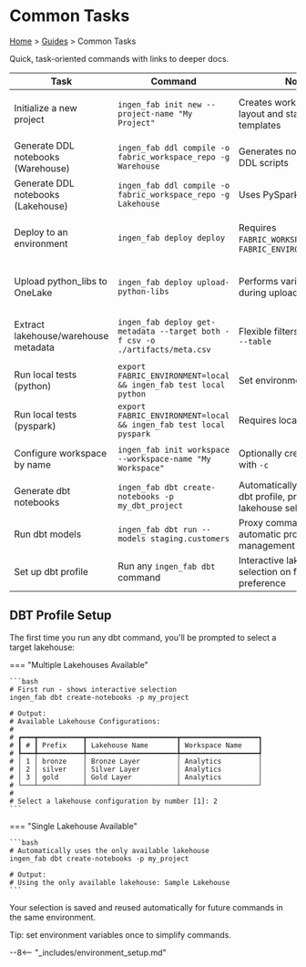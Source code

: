 # Common Tasks

[Home](../index.md) > [Guides](cli-reference.md) > Common Tasks

Quick, task-oriented commands with links to deeper docs.

| Task | Command | Notes | Links |
|------|---------|-------|-------|
| Initialize a new project | `ingen_fab init new --project-name "My Project"` | Creates workspace repo layout and starter templates | Quick Start, Workspace Layout |
| Generate DDL notebooks (Warehouse) | `ingen_fab ddl compile -o fabric_workspace_repo -g Warehouse` | Generates notebooks from DDL scripts | CLI Reference → ddl |
| Generate DDL notebooks (Lakehouse) | `ingen_fab ddl compile -o fabric_workspace_repo -g Lakehouse` | Uses PySpark notebooks | CLI Reference → ddl |
| Deploy to an environment | `ingen_fab deploy deploy` | Requires `FABRIC_WORKSPACE_REPO_DIR`, `FABRIC_ENVIRONMENT` | Deploy Guide, CLI Reference → deploy |
| Upload python_libs to OneLake | `ingen_fab deploy upload-python-libs` | Performs variable injection during upload | Deploy Guide, CLI Reference → deploy |
| Extract lakehouse/warehouse metadata | `ingen_fab deploy get-metadata --target both -f csv -o ./artifacts/meta.csv` | Flexible filters via `--schema`, `--table` | Deploy Guide, CLI Reference → deploy |
| Run local tests (python) | `export FABRIC_ENVIRONMENT=local && ingen_fab test local python` | Set environment to `local` | CLI Reference → test |
| Run local tests (pyspark) | `export FABRIC_ENVIRONMENT=local && ingen_fab test local pyspark` | Requires local Spark | CLI Reference → test |
| Configure workspace by name | `ingen_fab init workspace --workspace-name "My Workspace"` | Optionally create if missing with `-c` | CLI Reference → init |
| Generate dbt notebooks | `ingen_fab dbt create-notebooks -p my_dbt_project` | Automatically configures dbt profile, prompts for lakehouse selection | [DBT Integration](../user_guide/dbt_integration.md) |
| Run dbt models | `ingen_fab dbt run --models staging.customers` | Proxy command to dbt with automatic profile management | [DBT Integration](../user_guide/dbt_integration.md) |
| Set up dbt profile | Run any `ingen_fab dbt` command | Interactive lakehouse selection on first run, saves preference | [DBT Integration](../user_guide/dbt_integration.md) |

## DBT Profile Setup

The first time you run any dbt command, you'll be prompted to select a target lakehouse:

=== "Multiple Lakehouses Available"

    ```bash
    # First run - shows interactive selection
    ingen_fab dbt create-notebooks -p my_project

    # Output:
    # Available Lakehouse Configurations:
    #
    # ┏━━━┳━━━━━━━━━━━┳━━━━━━━━━━━━━━━━━━━━━━┳━━━━━━━━━━━━━━━━━━━┓
    # ┃ # ┃ Prefix    ┃ Lakehouse Name       ┃ Workspace Name    ┃
    # ┡━━━╇━━━━━━━━━━━╇━━━━━━━━━━━━━━━━━━━━━━╇━━━━━━━━━━━━━━━━━━━┩
    # │ 1 │ bronze    │ Bronze Layer         │ Analytics         │
    # │ 2 │ silver    │ Silver Layer         │ Analytics         │
    # │ 3 │ gold      │ Gold Layer           │ Analytics         │
    # └───┴───────────┴──────────────────────┴───────────────────┘
    #
    # Select a lakehouse configuration by number [1]: 2
    ```

=== "Single Lakehouse Available"

    ```bash
    # Automatically uses the only available lakehouse
    ingen_fab dbt create-notebooks -p my_project

    # Output:
    # Using the only available lakehouse: Sample Lakehouse
    ```

Your selection is saved and reused automatically for future commands in the same environment.

Tip: set environment variables once to simplify commands.

--8<-- "_includes/environment_setup.md"
